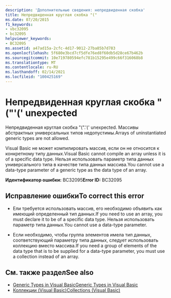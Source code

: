 ```yaml
---
description: 'Дополнительные сведения: непредвиденная скобка'
title: Непредвиденная круглая скобка "("
ms.date: 07/20/2015
f1_keywords:
- vbc32095
- bc32095
helpviewer_keywords:
- BC32095
ms.assetid: a47ad15a-2cfc-4d17-9012-27ba85b7d783
ms.openlocfilehash: 5f680e3bcd7cf5dfe76ed8f60db5d28ce67b462b
ms.sourcegitcommit: 10e719780594efc781b15295e499c66f316068b8
ms.translationtype: MT
ms.contentlocale: ru-RU
ms.lasthandoff: 02/14/2021
ms.locfileid: "100425169"
---
```

# <a name="-unexpected"></a><span data-ttu-id="c1fcb-103">Непредвиденная круглая скобка "("</span><span class="sxs-lookup"><span data-stu-id="c1fcb-103">'(' unexpected</span></span>

<span data-ttu-id="c1fcb-104">Непредвиденная круглая скобка "(".</span><span class="sxs-lookup"><span data-stu-id="c1fcb-104">'(' unexpected.</span></span> <span data-ttu-id="c1fcb-105">Массивы абстрактных универсальных типов недопустимы.</span><span class="sxs-lookup"><span data-stu-id="c1fcb-105">Arrays of uninstantiated generic types are not allowed.</span></span>  
  
 <span data-ttu-id="c1fcb-106">Visual Basic не может компилировать массив, если он не относится к конкретному типу данных.</span><span class="sxs-lookup"><span data-stu-id="c1fcb-106">Visual Basic cannot compile an array unless it is of a specific data type.</span></span> <span data-ttu-id="c1fcb-107">Нельзя использовать параметр типа данных универсального типа в качестве типа данных массива.</span><span class="sxs-lookup"><span data-stu-id="c1fcb-107">You cannot use a data-type parameter of a generic type as the data type of an array.</span></span>  
  
 <span data-ttu-id="c1fcb-108">**Идентификатор ошибки:** BC32095</span><span class="sxs-lookup"><span data-stu-id="c1fcb-108">**Error ID:** BC32095</span></span>  
  
## <a name="to-correct-this-error"></a><span data-ttu-id="c1fcb-109">Исправление ошибки</span><span class="sxs-lookup"><span data-stu-id="c1fcb-109">To correct this error</span></span>  
  
- <span data-ttu-id="c1fcb-110">Ели требуется использовать массив, его необходимо объявить как имеющий определенный тип данных.</span><span class="sxs-lookup"><span data-stu-id="c1fcb-110">If you need to use an array, you must declare it to be of a specific data type.</span></span> <span data-ttu-id="c1fcb-111">Нельзя использовать параметр типа данных.</span><span class="sxs-lookup"><span data-stu-id="c1fcb-111">You cannot use a data-type parameter.</span></span>  
  
- <span data-ttu-id="c1fcb-112">Если необходимо, чтобы группа элементов имела тип данных, соответствующий параметру типа данных, следует использовать коллекцию вместо массива.</span><span class="sxs-lookup"><span data-stu-id="c1fcb-112">If you need a group of elements of the data type that is to be supplied for a data-type parameter, you must use a collection instead of an array.</span></span>  
  
## <a name="see-also"></a><span data-ttu-id="c1fcb-113">См. также раздел</span><span class="sxs-lookup"><span data-stu-id="c1fcb-113">See also</span></span>

- [<span data-ttu-id="c1fcb-114">Generic Types in Visual Basic</span><span class="sxs-lookup"><span data-stu-id="c1fcb-114">Generic Types in Visual Basic</span></span>](../programming-guide/language-features/data-types/generic-types.md)
- [<span data-ttu-id="c1fcb-115">Коллекции (Visual Basic)</span><span class="sxs-lookup"><span data-stu-id="c1fcb-115">Collections (Visual Basic)</span></span>](../programming-guide/concepts/collections.md)
